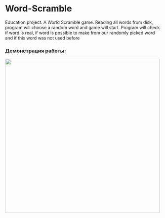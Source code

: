 # Word-Scramble
Education project. A World Scramble game. Reading all words from disk, program will choose a random word and game will start. Program will check if word is real, if word is possible to make from our randomly picked word and if this word was not used before

### Демонстрация работы:
 <img src="demonstration.gif" width=500> 
